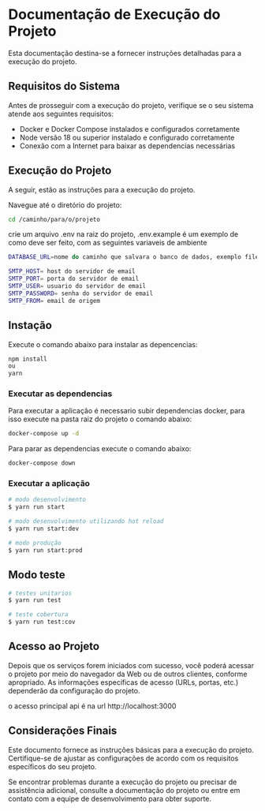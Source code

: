# Documentação de Execução do Projeto

Esta documentação destina-se a fornecer instruções detalhadas para a execução do projeto.

## Requisitos do Sistema

Antes de prosseguir com a execução do projeto, verifique se o seu sistema atende aos seguintes requisitos:

- Docker e Docker Compose instalados e configurados corretamente
- Node versão 18 ou superior instalado e configurado corretamente
- Conexão com a Internet para baixar as dependencias necessárias

## Execução do Projeto

A seguir, estão as instruções para a execução do projeto.

Navegue até o diretório do projeto:

```bash
cd /caminho/para/o/projeto
```

crie um arquivo .env na raiz do projeto, .env.example é um exemplo de como deve ser feito, com as seguintes variaveis de ambiente

```bash
DATABASE_URL=nome do caminho que salvara o banco de dados, exemplo file:./dev.db

SMTP_HOST= host do servidor de email
SMTP_PORT= porta do servidor de email
SMTP_USER= usuario do servidor de email
SMTP_PASSWORD= senha do servidor de email
SMTP_FROM= email de origem
```

## Instação

Execute o comando abaixo para instalar as depencencias:

```bash
npm install
ou
yarn
```

### Executar as dependencias

Para executar a aplicação é necessario subir dependencias docker, para isso execute na pasta raiz do projeto o comando abaixo:

```bash
docker-compose up -d
```

Para parar as dependencias execute o comando abaixo:

```bash
docker-compose down
```

### Executar a aplicação

```bash
# modo desenvolvimento
$ yarn run start

# modo desenvolvimento utilizando hot reload
$ yarn run start:dev

# modo produção
$ yarn run start:prod
```

## Modo teste

```bash
# testes unitarios
$ yarn run test

# teste cobertura
$ yarn run test:cov
```

## Acesso ao Projeto

Depois que os serviços forem iniciados com sucesso, você poderá acessar o projeto por meio do navegador da Web ou de outros clientes, conforme apropriado. As informações específicas de acesso (URLs, portas, etc.) dependerão da configuração do projeto.

o acesso principal api é na url http://localhost:3000

## Considerações Finais

Este documento fornece as instruções básicas para a execução do projeto. Certifique-se de ajustar as configurações de acordo com os requisitos específicos do seu projeto.

Se encontrar problemas durante a execução do projeto ou precisar de assistência adicional, consulte a documentação do projeto ou entre em contato com a equipe de desenvolvimento para obter suporte.
